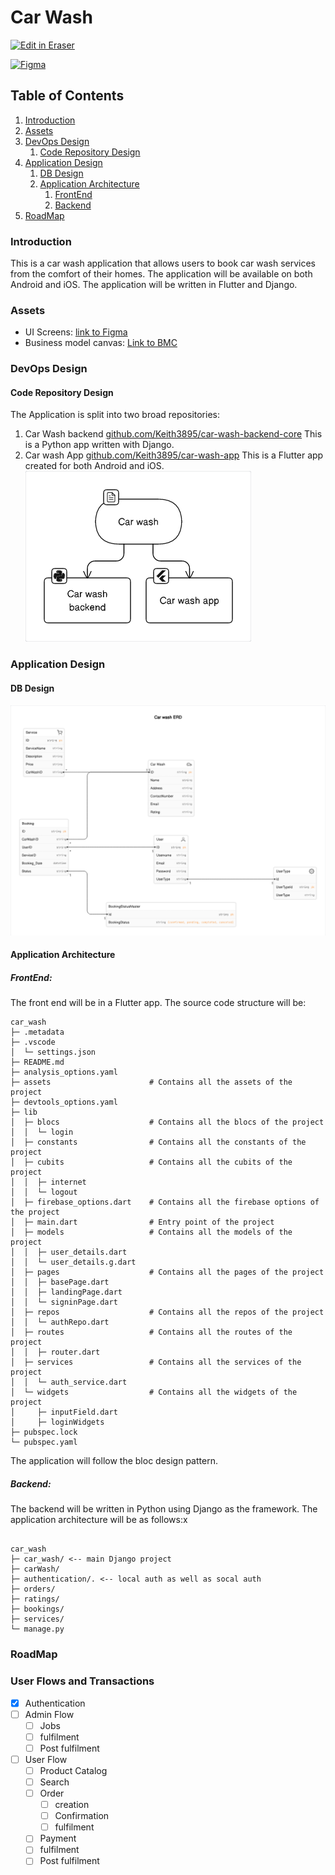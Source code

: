 # Car Wash 

<p><a target="_blank" href="https://app.eraser.io/workspace/8oFX0QJgi6REn7djyVf1" id="edit-in-eraser-github-link"><img alt="Edit in Eraser" src="https://firebasestorage.googleapis.com/v0/b/second-petal-295822.appspot.com/o/images%2Fgithub%2FOpen%20in%20Eraser.svg?alt=media&amp;token=968381c8-a7e7-472a-8ed6-4a6626da5501"></a></p>



[![Figma](https://img.shields.io/badge/figma-%23F24E1E.svg?style=for-the-badge&logo=figma&logoColor=white)](https://www.figma.com/file/QbtwZGMvLuDpGXR2IcB7A3/Car-wash?type=design&node-id=0%3A1&mode=design&t=qFocsYZYrtYOIEyu-1)


## Table of Contents
1. [Introduction](#introduction)
2. [Assets](#assets)
3. [DevOps Design](#devops-design)
    1. [Code Repository Design](#code-repository-design)
4. [Application Design](#application-design)
    1. [DB Design](#db-design)
    2. [Application Architecture](#application-architecture)
        1. [FrontEnd](#frontend)
        2. [Backend](#backend)
5. [RoadMap](#roadmap)


### Introduction
This is a car wash application that allows users to book car wash services from the comfort of their homes. The application will be available on both Android and iOS. The application will be written in Flutter and Django.

### Assets

- UI Screens: [﻿link to Figma](https://www.figma.com/file/QbtwZGMvLuDpGXR2IcB7A3/Car-wash?type=design&node-id=0%3A1&mode=design&t=n68WTHlcaHpY86EO-1) 
- Business model canvas: [﻿Link to BMC](https://app.mural.co/t/keithfranklin6506/m/keithfranklin6506/1699966821684/e68a321ade3318162db526e676f4d3042aea0be4?sender=ud754661bd71ca9e639dd5444) 




### DevOps Design
#### Code Repository Design
The Application is split into two broad repositories:

1. Car Wash backend [﻿github.com/Keith3895/car-wash-backend-core](https://github.com/Keith3895/car-wash-backend-core)
This is a Python app written with Django.
2. Car wash App [﻿github.com/Keith3895/car-wash-app](https://github.com/Keith3895/car-wash-app)
This is a Flutter app created for both Android and iOS.
![repo Design](/.eraser/8oFX0QJgi6REn7djyVf1___PORIS31Fj9WgY3uyjxw5BwGFBqj2___---figure---Sl3Q0E1gEK7Oh6sS8w2Kn---figure---34cwCizl3yFU2Wua60RqHA.png "repo Design")



### Application Design
#### DB Design
![DB Design](/.eraser/8oFX0QJgi6REn7djyVf1___PORIS31Fj9WgY3uyjxw5BwGFBqj2___---figure---f1vVuvzSHiXA8Y4LYX5-W---figure---xA0tEslogVhQjNqXsEwxyQ.png "DB Design")

#### Application Architecture
##### FrontEnd:

The front end will be in a Flutter app. The source code structure will be:

```
car_wash
├─ .metadata
├─ .vscode
│  └─ settings.json
├─ README.md
├─ analysis_options.yaml
├─ assets                      # Contains all the assets of the project
├─ devtools_options.yaml   
├─ lib
│  ├─ blocs                    # Contains all the blocs of the project
│  │  └─ login 
│  ├─ constants                # Contains all the constants of the project
│  ├─ cubits                   # Contains all the cubits of the project
│  │  ├─ internet
│  │  └─ logout
│  ├─ firebase_options.dart    # Contains all the firebase options of the project
│  ├─ main.dart                # Entry point of the project
│  ├─ models                   # Contains all the models of the project
│  │  ├─ user_details.dart
│  │  └─ user_details.g.dart
│  ├─ pages                    # Contains all the pages of the project
│  │  ├─ basePage.dart
│  │  ├─ landingPage.dart
│  │  └─ signinPage.dart
│  ├─ repos                    # Contains all the repos of the project
│  │  └─ authRepo.dart
│  ├─ routes                   # Contains all the routes of the project
│  │  ├─ router.dart
│  ├─ services                 # Contains all the services of the project
│  │  └─ auth_service.dart
│  └─ widgets                  # Contains all the widgets of the project
│     ├─ inputField.dart
│     ├─ loginWidgets
├─ pubspec.lock
└─ pubspec.yaml
```
The application will follow the bloc design pattern.



##### Backend:

The backend will be written in Python using Django as the framework. The application architecture will be as follows:x

```

car_wash
├─ car_wash/ <-- main Django project
├─ carWash/
├─ authentication/. <-- local auth as well as socal auth
├─ orders/
├─ ratings/
├─ bookings/
├─ services/
└─ manage.py

```


### RoadMap
### User Flows and Transactions
- [x] Authentication
- [ ] Admin Flow
    - [ ] Jobs
    - [ ] fulfilment
    - [ ] Post fulfilment
- [ ] User Flow
    - [ ] Product Catalog
    - [ ] Search
    - [ ] Order 
        - [ ] creation
        - [ ] Confirmation
        - [ ] fulfilment
    - [ ] Payment
    - [ ] fulfilment
    - [ ] Post fulfilment
### 





<!--- Eraser file: https://app.eraser.io/workspace/8oFX0QJgi6REn7djyVf1 --->